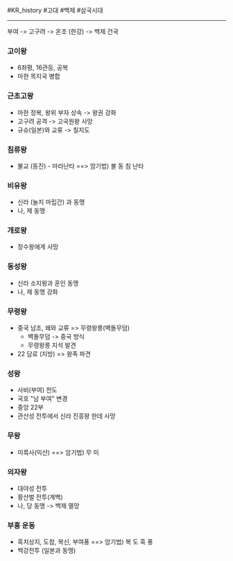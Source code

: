 #KR_history #고대 #백제 #삼국시대 

---
부여 -> 고구려 -> 온조 (한강) -> 백제 건국
### 고이왕
- 6좌평, 16관등, 공복
- 마한 목지국 병합
### 근초고왕
- 마한 정복, 왕위 부자 상속 -> 왕권 강화
- 고구려 공격 -> 고국원왕 사망
- 규슈(일본)와 교류 -> 칠지도
### 침류왕
- 불교 (동진) - 마라난타 ==> 암기법) 불 동 침 난타
### 비유왕
- 신라 (눌지 마립간) 과 동맹
- 나, 제 동맹
### 개로왕
- 장수왕에게 사망
### 동성왕
- 신라 소지왕과 혼인 동맹
- 나, 제 동맹 강화
### 무령왕
- 중국 남조, 왜와 교류 => 무령왕릉(벽돌무덤)
	- 벽돌무덤 -> 중국 방식
	- 무령왕릉 지석 발견
- 22 담로 (지방) => 왕족 파견
### 성왕
- 사비(부여) 천도
- 국호 "남 부여" 변경
- 중앙 22부
- 관산성 전투에서 신라 진흥왕 한데 사망
### 무왕
- 미륵사(익산) ==> 암기법) 무 미
### 의자왕
- 대야성 전투
- 황산벌 전투(계백)
- 나, 당 동맹 -> 백제 멸망
### 부흥 운동
- 흑치상지, 도참, 복신, 부여풍 ==> 암기법) 복 도 흑 풍
- 백강전투 (일본과 동맹)